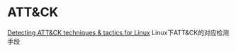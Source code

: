 # ATT&CK

[Detecting ATT&CK techniques & tactics for Linux](https://github.com/Kirtar22/Litmus_Test)
Linux下ATT&CK的对应检测手段
